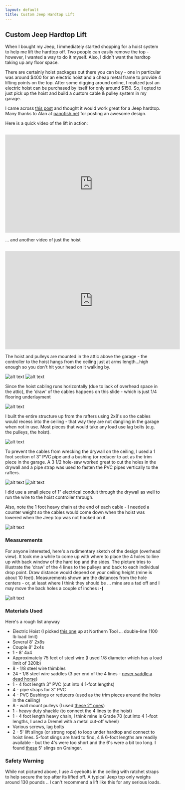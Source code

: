 ```yaml
---
layout: default
title: Custom Jeep Hardtop Lift
---
```


## Custom Jeep Hardtop Lift ##

When I bought my Jeep, I immediately started shopping for a hoist system to help me lift the hardtop off.  Two people can easily remove the top - however, I wanted a way to do it myself.  Also, I didn't want the hardtop taking up any floor space.

There are certainly hoist packages out there you can buy - one in particular was around $400 for an electric hoist and a cheap metal frame to provide 4 lifting points on the top.  After some digging around online, I realized just an electric hoist can be purchased by itself for only around $150.  So, I opted to just pick up the hoist and build a custom cable & pulley system in my garage.

I came across [this post](http://panofish.net/garage-trailer-lift/) and thought it would work great for a Jeep hardtop.  Many thanks to Alan at [panofish.net](http://panofish.net/) for posting an awesome design.

Here is a quick video of the lift in action:

<iframe style="margin-top:1em" width="560" height="315" src="https://www.youtube.com/embed/QvIniNA2jFU" frameborder="0" allowfullscreen></iframe>

... and another video of just the hoist

<iframe style="margin-top:1em" width="560" height="315" src="https://www.youtube.com/embed/D-BLQl8lS-U" frameborder="0" allowfullscreen></iframe>

The hoist and pulleys are mounted in the attic above the garage - the controller to the hoist hangs from the ceiling just at arms length...high enough so you don't hit your head on it walking by.

![alt text][preview_lift_1]
![alt text][preview_lift_2]

Since the hoist cabling runs horizontally (due to lack of overhead space in the attic), the 'draw' of the cables happens on this slide - which is just 1/4 flooring underlayment

![alt text][preview_lift_3]

I built the entire structure up from the rafters using 2x8's so the cables would recess into the ceiling - that way they are not dangling in the garage when not in use.  Most pieces that would take any load use lag bolts (e.g. the pulleys, the hoist).

![alt text][preview_lift_4]

To prevent the cables from wrecking the drywall on the ceiling, I used a 1 foot section of 3" PVC pipe and a bushing (or reducer to act as the trim piece in the garage.  A 3 1/2 hole-saw worked great to cut the holes in the drywall and a pipe strap was used to fasten the PVC pipes vertically to the rafters.

![alt text][preview_lift_5]
![alt text][preview_lift_6]

I did use a small piece of 1" electrical conduit through the drywall as well to run the wire to the hoist controller through.

Also, note the 1 foot heavy chain at the end of each cable - I needed a counter weight so the cables would come down when the hoist was lowered when the Jeep top was not hooked on it.

![alt text][preview_lift_9]

### Measurements ###
For anyone interested, here's a rudimentary sketch of the design (overhead view).  It took me a while to come up with where to place the 4 holes to line up with back window of the hard top and the sides.  The picture tries to illustrate the 'draw' of the 4 lines to the pulleys and back to each individual drop point.  Draw distance would depend on your ceiling height (mine is about 10 feet).  Measurements shown are the distances from the hole centers - or, at least where I think they should be ... mine are a tad off and I may move the back holes a couple of inches **:-(**

![alt text][sketch]


### Materials Used ###

Here's a rough list anyway

* Electric Hoist (I picked [this one](http://www.northerntool.com/shop/tools/product_420551_420551) up at Northern Tool ... double-line 1100 lb load limit)
* Several 8' 2x8s
* Couple 8' 2x4s
* 1 - 8' 4x4
* Approximately 75 feet of steel wire (I used 1/8 diameter which has a load limit of 320lb)
* 8 - 1/8 steel wire thimbles
* 24 - 1/8 steel wire saddles (3 per end of the 4 lines - [never saddle a dead horse](http://www.e-rigging.com/wire-rope-clips#Wire%20Rope_Clip_General_Installation_Guide))  
* 1 - 4 foot length 3" PVC (cut into 4 1-foot lengths)
* 4 - pipe straps for 3" PVC
* 4 - PVC Bushings or reducers (used as the trim pieces around the holes in the ceiling)
* 8 - wall mount pulleys (I used [these 2" ones](http://www.hardwareworld.com/Single-Pulley~Wall-or-ceiling-mount-2-pIRU8TK.aspx))
* 1 - heavy duty shackle (to connect the 4 lines to the hoist)
* 1 - 4 foot length heavy chain, I think mine is Grade 70 (cut into 4 1-foot lengths, I used a Dremel with a metal cut-off wheel)
* Various screws, lag bolts
* 2 - 5' lift slings (or strong rope) to loop under hardtop and connect to hoist lines.  5-foot slings are hard to find, 4 & 6-foot lengths are readily available - but the 4's were too short and the 6's were a bit too long.  I found [these](http://www.grainger.com/product/STREN-FLEX-Web-Sling-WP102167/_/N-1z0dxpl?s_pp=false&picUrl=//static.grainger.com/rp/s/is/image/Grainger/25J845_AS01?$smthumb$#nav=%2Fproduct%2FSTREN-FLEX-Web-Sling-WP102167%2F_%2FN-muhZ1z0dxplZ1z0ndtrZ1z08cb8Z1z0nmq0%3FR%3D30G898%26_%3D1433516602219%26picUrl%3D%252F%252Fstatic.grainger.com%252Frp%252Fs%252Fis%252Fimage%252FGrainger%252F25J845_AS01%253F%2524smthumb%2524%26s_pp%3Dfalse) 5' slings on Grainger.


### Safety Warning ###
While not pictured above, I use 4 eyebolts in the ceiling with ratchet straps to help secure the top after its lifted off.  A typical Jeep top only weighs around 130 pounds .. I can't recommend a lift like this for any serious loads.


[preview_lift_1]: http://drive.google.com/uc?id=0B-gNLYtLbOx9cjJ3NWppT0RHMmM "Hoist Top"
[preview_lift_2]: http://drive.google.com/uc?id=0B-gNLYtLbOx9WDdNNEtMaUxJTWs "Hoist Back"
[preview_lift_3]: http://drive.google.com/uc?id=0B-gNLYtLbOx9MW1YQWZUTk5fZU0 "Cable Slide"
[preview_lift_4]: http://drive.google.com/uc?id=0B-gNLYtLbOx9RlRZV1RaWTVMc3M "Structure"
[preview_lift_5]: http://drive.google.com/uc?id=0B-gNLYtLbOx9VmFxbEtyTF9qeVk "PVC"
[preview_lift_6]: http://drive.google.com/uc?id=0B-gNLYtLbOx9UDJ2RGFvWmw5N1U "Finished Side"
[preview_lift_9]: http://drive.google.com/uc?id=0B-gNLYtLbOx9bTJTQ3g3bEtuZ3M "With top"

[sketch]: http://drive.google.com/uc?id=0B-gNLYtLbOx9NmlqR1REcXFNa2s "Diagram"
